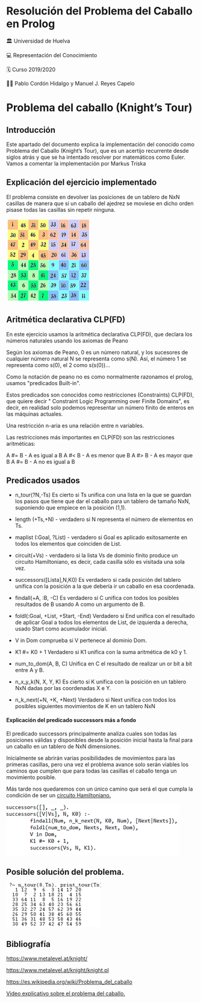 # Resolución del Problema del Caballo en Prolog


:classical_building: Universidad de Huelva

:computer: Representación del Conocimiento

:spiral_calendar: Curso 2019/2020

:men_wrestling: Pablo Cordón Hidalgo y Manuel J. Reyes Capelo

# Problema del caballo (Knight’s Tour)

## Introducción

Este apartado del documento explica la implementación del conocido como Problema del Caballo (Knight’s Tour), que es un acertijo recurrente desde siglos atrás y que se ha intentado resolver por matemáticos como Euler. Vamos a comentar la implementación por Markus Triska

## Explicación del ejercicio implementado

El problema consiste en devolver las posiciones de un tablero de NxN casillas de manera que si un caballo del ajedrez se moviese en dicho orden pisase todas las casillas sin repetir ninguna.

![Posible solución del problema](https://github.com/pabletecor/rc1920/blob/master/Trabajo%20Final/Practica/Codigo/Imagenes/caballo.jpg)

## Aritmética declarativa CLP(FD)

En este ejercicio usamos la aritmética declarativa CLP(FD), que declara los números naturales usando los axiomas de Peano

Según los axiomas de Peano, 0 es un número natural, y los sucesores de cualquier número natural N se representa como s(N).
Así, el número 1 se representa como s(0), el 2 como s(s(0))...

Como la notación de peano no es como normalmente razonamos el prolog, usamos "predicados Built-in".

Estos predicados son conocidos como restricciones (Constraints) CLP(FD), que quiere decir " Constraint Logic Programming over Finite Domains",
es decir, en realidad solo podemos representar un número finito de enteros en las máquinas actuales.

Una restricción n-aria es una relación entre n variables.

Las restricciones más importantes en CLP(FD) son las restricciones aritméticas: 

A #= B -  A es igual a B
A #< B -  A es menor que B
A #> B -  A es mayor que B
A #\= B - A no es igual a B

## Predicados usados

- n_tour(?N,-Ts) Es cierto si Ts unifica con una lista en la que se guardan los pasos que tiene que dar el caballo para un tablero de tamaño NxN, suponiendo que empiece en la posición (1,1).

- length (+Ts,+N) - verdadero si N representa el número de elementos en Ts.

- maplist (:Goal, ?List) - verdadero si Goal es aplicado exitosamente en todos los elementos que coinciden de List.

- circuit(+Vs) - verdadero si la lista Vs de dominio finito produce un circuito Hamiltoniano, es decir, cada casilla sólo es visitada una sola vez.

- successors([Lista],N,K0) Es verdadero si cada posición del tablero unifica con la posición a la que debería ir un caballo en esa coordenada.

- findall(+A, :B, -C) Es verdadero si C unifica con todos los posibles resultados de B usando A como un argumento de B.

- foldl(:Goal, +List, +Start, -End) Verdadero si End unifica con el resultado de aplicar Goal a todos los elementos de List, de izquierda a derecha, usado Start como acumulador inicial.

- V in Dom comprueba si V pertenece al dominio Dom.

- K1 #= K0 + 1 Verdadero si K1 unifica con la suma aritmética de k0 y 1.

- num_to_dom(A, B, C) Unifica en C el resultado de realizar un or bit a bit entre A y B.

-  n_x_y_k(N, X, Y, K) Es cierto si K unifica con la posición en un tablero NxN dadas por las coordenadas X e Y.

- n_k_next(+N, +K, +Next) Verdadero si Next unifica con todos los posibles siguientes movimientos de K en un tablero NxN

#### Explicación del predicado successors más a fondo

El predicado successors principalmente analiza cuales son todas las posiciones válidas y disponibles desde la posición inicial hasta la final para un caballo en un tablero de NxN dimensiones.
	
Inicialmente se abrirán varias posibilidades de movimientos para las primeras casillas, pero una vez el problema avance solo serán viables los caminos que cumplen que para todas las casillas el caballo tenga un movimiento posible.
	
Más tarde nos quedaremos con un único camino que será el que cumpla la condición de ser un [circuito Hamiltoniano.](https://es.wikipedia.org/wiki/Camino_hamiltoniano)

![succesors](https://github.com/pabletecor/rc1920/blob/master/Trabajo%20Final/Practica/Codigo/Imagenes/succesors.PNG)

## Posible solución del problema.

![Solución](https://github.com/pabletecor/rc1920/blob/master/Trabajo%20Final/Practica/Codigo/Imagenes/solucion.PNG)


## Bibliografía

https://www.metalevel.at/knight/

https://www.metalevel.at/knight/knight.pl

https://es.wikipedia.org/wiki/Problema_del_caballo

[Video explicativo sobre el problema del caballo.](https://www.youtube.com/watch?v=xub1KmUgrdk)
